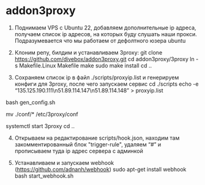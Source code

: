 # addon3proxy
1. Поднимаем VPS с Ubuntu 22, добавляем дополнительные ip адреса, получаем список ip адресов, на которых буду слушать наши прокси. Подразумевается что мы работаем от дефолтного юзера ubuntu

2. Клоним репу, билдим и устанавливаем 3proxy:
git clone https://github.com/divebox/addon3proxy.git
cd addon3proxy/3proxy
ln -s Makefile.Linux Makefile
make
sudo make install
cd ..

3. Сохраняем список ip в файл ./scripts/proxyip.list и генерируем конфиги для 3proxy, после чего запускаем сервис
cd ./scripts
echo -e “135.125.190.111\n51.89.114.147\n51.89.114.148” > proxyip.list

bash gen_config.sh

mv ./conf/* /etc/3proxy/conf

systemctl start 3proxy
cd ..

4. Открываем на редактирование scripts/hook.json, находим там закомментированный блок "trigger-rule", удаляем “#” и прописываем туда ip адрес сервера с админкой

5. Устанавливаем и запускаем webhook (https://github.com/adnanh/webhook)
sudo apt-get install webhook
bash start_webhook.sh
